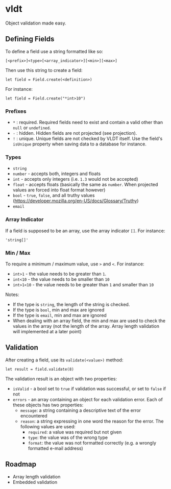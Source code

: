 # vldt

Object validation made easy.

## Defining Fields

To define a field use a string formatted like so:

```
[<prefix>]<type>[<array_indicator>][<min>][<max>]
```

Then use this string to create a field:

```
let field = Field.create(<definition>)
```

For instance:

```
let field = Field.create("*int>10")
```

### Prefixes 

- `*` : required. Required fields need to exist and contain a valid other than `null` or `undefined`.
- `-` : hidden. Hidden fields are not projected (see projection).
- `!` : unique. Unique fields are not checked by VLDT itself. Use the field's `isUnique` property when saving data to a database for instance. 

### Types

- `string`
- `number` - accepts both, integers and floats
- `int` - accepts only integers (i.e. `1.3` would not be accepted)
- `float` - accepts floats (basically the same as `number`. When projected values are forced into float format however)
- `bool` - `true`, `false`, and all truthy values (https://developer.mozilla.org/en-US/docs/Glossary/Truthy)
- `email`

### Array Indicator

If a field is supposed to be an array, use the array indicator `[]`. For instance:

```
'string[]'
```

### Min / Max

To require a minimum / maximum value, use `>` and `<`. For instance:

- `int>1` - the value needs to be greater than `1`. 
- `int<10` - the value needs to be smaller than `10`
- `int>1<10` - the value needs to be greater than `1` and smaller than `10`

Notes: 

- If the type is `string`, the length of the string is checked.
- If the type is `bool`, min and max are ignored
- If the type is `email`, min and max are ignored
- When dealing with an array field, the min and max are used to check the values in the array (not the length of the array. Array length validation will implemented at a later point)

## Validation

After creating a field, use its `validate(<value>)` method:

```
let result = field.validate(8)
```

The validation result is an object with two properties:

- `isValid` - a bool set to `true` if validation was successful, or set to `false` if not
- `errors` - an array containing an object for each validation error. Each of these objects has two properties:
    - `message`: a string containing a descriptive text of the error encountered
    - `reason`: a string expressing in one word the reason for the error. The following values are used:
        - `required`: a value was required but not given
        - `type`: the value was of the wrong type
        - `format`: the value was not formatted correctly (e.g. a wrongly formatted e-mail address)

## Roadmap

- Array length validation
- Embedded validation





